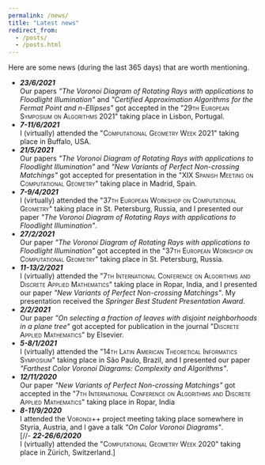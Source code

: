```yaml
---
permalink: /news/
title: "Latest news"
redirect_from: 
  - /posts/
  - /posts.html
---
```



Here are some news (during the last 365 days) that are worth mentioning.
- ***23/6/2021***\
	Our papers *"The Voronoi Diagram of Rotating Rays with applications to Floodlight Illumination"* and *"Certified Approximation Algorithms for the Fermat Point and n-Ellipses"* got accepted in the <span style="font-variant:small-caps;">"29th European Symposium on Algorithms 2021"</span> taking place in Lisbon, Portugal.
- ***7-11/6/2021***\
	I (virtually) attended the <span style="font-variant:small-caps;">"Computational Geometry Week 2021"</span>  taking place in Buffalo, USA.
- ***21/5/2021***\
	Our papers *"The Voronoi Diagram of Rotating Rays with applications to Floodlight Illumination"* and *"New Variants of Perfect Non-crossing Matchings"* got accepted for presentation in the <span style="font-variant:small-caps;">"XIX Spanish Meeting on Computational Geometry"</span> taking place in Madrid, Spain.
- ***7-9/4/2021***\
	I (virtually) attended the <span style="font-variant:small-caps;">"37th European Workshop on Computational Geometry"</span> taking place in St. Petersburg, Russia, and I presented our paper *"The Voronoi Diagram of Rotating Rays with applications to Floodlight Illumination"*. 
- ***27/2/2021***\
	Our paper *"The Voronoi Diagram of Rotating Rays with applications to Floodlight Illumination"* got accepted in the <span style="font-variant:small-caps;">"37th European Workshop on Computational Geometry"</span> taking place in St. Petersburg, Russia.
- ***11-13/2/2021***\
	I (virtually) attended the <span style="font-variant:small-caps;">"7th International Conference on Algorithms and Discrete Applied Mathematics"</span>  taking place in Ropar, India, and I presented our paper *"New Variants of Perfect Non-crossing Matchings"*. My presentation received the *Springer Best Student Presentation Award*. 
- ***2/2/2021***\
	Our paper *"On selecting a fraction of leaves with disjoint neighborhoods in a plane tree"* got accepted for publication in the journal <span style="font-variant:small-caps;">"Discrete Applied Mathematics"</span> by Elsevier.
- ***5-8/1/2021***\
	I (virtually) attended the <span style="font-variant:small-caps;">"14th Latin American Theoretical Informatics Symposium"</span>  taking place in São Paulo, Brazil, and I presented our paper *"Farthest Color Voronoi Diagrams: Complexity and Algorithms"*.
- ***12/11/2020***\
	Our paper *"New Variants of Perfect Non-crossing Matchings"* got accepted in the <span style="font-variant:small-caps;">"7th International Conference on Algorithms and Discrete Applied Mathematics"</span>  taking place in Ropar, India
- ***8-11/9/2020***\
	I attended the <span style="font-variant:small-caps;">Voronoi++</span> project meeting taking place somewhere in Styria, Austria, and I gave a talk *"On Color Voronoi Diagrams"*.	
[//- ***22-26/6/2020***\
	I (virtually) attended the <span style="font-variant:small-caps;">"Computational Geometry Week 2020"</span>  taking place in Zürich, Switzerland.]
